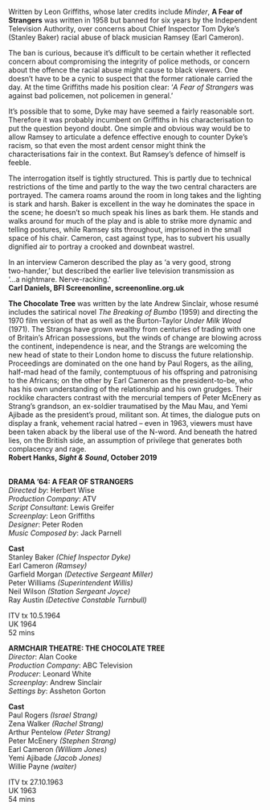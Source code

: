 

Written by Leon Griffiths, whose later credits include _Minder_, **A Fear of Strangers** was written in 1958 but banned for six years by the Independent Television Authority, over concerns about Chief Inspector Tom Dyke’s (Stanley Baker) racial abuse of black musician Ramsey (Earl Cameron).

The ban is curious, because it’s difficult to be certain whether it reflected concern about compromising the integrity of police methods, or concern about the offence the racial abuse might cause to black viewers. One doesn’t have to be a cynic to suspect that the former rationale carried the day. At the time Griffiths made his position clear: ‘_A Fear of Strangers_ was against bad policemen, not policemen in general.’

It’s possible that to some, Dyke may have seemed a fairly reasonable sort. Therefore it was probably incumbent on Griffiths in his characterisation to put the question beyond doubt. One simple and obvious way would be to allow Ramsey to articulate a defence effective enough to counter Dyke’s racism, so that even the most ardent censor might think the characterisations fair in the context. But Ramsey’s defence of himself is feeble.

The interrogation itself is tightly structured. This is partly due to technical restrictions of the time and partly to the way the two central characters are portrayed. The camera roams around the room in long takes and the lighting is stark and harsh. Baker is excellent in the way he dominates the space in the scene; he doesn’t so much speak his lines as bark them. He stands and walks around for much of the play and is able to strike more dynamic and telling postures, while Ramsey sits throughout, imprisoned in the small space of his chair. Cameron, cast against type, has to subvert his usually dignified air to portray a crooked and downbeat wastrel.

In an interview Cameron described the play as ‘a very good, strong  
two-hander,’ but described the earlier live television transmission as  
‘...a nightmare. Nerve-racking.’  
**Carl Daniels, BFI Screenonline, screenonline.org.uk**

**The Chocolate Tree** was written by the late Andrew Sinclair, whose resumé includes the satirical novel _The Breaking of Bumbo_ (1959) and directing the 1970 film version of that as well as the Burton-Taylor _Under Milk Wood_ (1971). The Strangs have grown wealthy from centuries of trading with one of Britain’s African possessions, but the winds of change are blowing across the continent, independence is near, and the Strangs are welcoming the new head of state to their London home to discuss the future relationship. Proceedings are dominated on the one hand by Paul Rogers, as the ailing, half-mad head of the family, contemptuous of his offspring and patronising to the Africans; on the other by Earl Cameron as the president-to-be, who has his own understanding of the relationship and his own grudges. Their rocklike characters contrast with the mercurial tempers of Peter McEnery as Strang’s grandson, an ex-soldier traumatised by the Mau Mau, and Yemi Ajibade as the president’s proud, militant son. At times, the dialogue puts on display a frank, vehement racial hatred – even in 1963, viewers must have been taken aback by the liberal use of the N-word. And beneath the hatred lies, on the British side, an assumption of privilege that generates both complacency and rage.  
**Robert Hanks, _Sight & Sound_, October 2019**
<br><br>

**DRAMA ’64: A FEAR OF STRANGERS**  
_Directed by_: Herbert Wise  
_Production Company_: ATV  
_Script Consultant_: Lewis Greifer  
_Screenplay_: Leon Griffiths  
_Designer_: Peter Roden  
_Music Composed by_: Jack Parnell

**Cast**  
Stanley Baker _(Chief Inspector Dyke)_  
Earl Cameron _(Ramsey)_  
Garfield Morgan _(Detective Sergeant Miller)_  
Peter Williams _(Superintendent Willis)_  
Neil Wilson _(Station Sergeant Joyce)_  
Ray Austin _(Detective Constable Turnbull)_

ITV tx 10.5.1964  
UK 1964  
52 mins

**ARMCHAIR THEATRE: THE CHOCOLATE TREE**  
_Director_: Alan Cooke  
_Production Company_: ABC Television  
_Producer_: Leonard White  
_Screenplay_: Andrew Sinclair  
_Settings by_: Assheton Gorton

**Cast**  
Paul Rogers _(Israel Strang)_  
Zena Walker _(Rachel Strang)_  
Arthur Pentelow _(Peter Strang)_  
Peter McEnery _(Stephen Strang)_  
Earl Cameron _(William Jones)_  
Yemi Ajibade _(Jacob Jones)_  
Willie Payne _(waiter)_

ITV tx 27.10.1963  
UK 1963  
54 mins
<br><br>
<!--stackedit_data:
eyJoaXN0b3J5IjpbLTE3MjY5NTE4MDddfQ==
-->